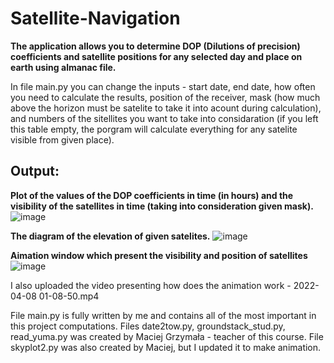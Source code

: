 # Satellite-Navigation

**The application allows you to determine DOP (Dilutions of precision) coefficients and satellite positions for any selected day and place on earth using almanac file.**

In file main.py you can change the inputs - start date, end date, how often you need to calculate the results, position of the receiver, mask (how much above the horizon must be satelite to take it into acount during calculation), and numbers of the sitellites you want to take into considaration (if you left this table empty, the porgram will calculate everything for any satelite visible from given place).

## Output:

**Plot of the values of the DOP coefficients in time (in hours) and the visibility of the satellites in time (taking into consideration given mask).**
![image](https://github.com/MariaMank/Satellite-Navigation/assets/92314221/48bd088a-1992-4d23-8f60-48d72b1957ff)

**The diagram of the elevation of given satelites.**
![image](https://github.com/MariaMank/Satellite-Navigation/assets/92314221/fc1f4f07-85e1-4053-a579-d1c1e47ebd07)

**Aimation window which present the visibility and position of satellites**
![image](https://github.com/MariaMank/Satellite-Navigation/assets/92314221/7ab7f8f8-7890-4ac5-a1a3-7bc9a0bbd4fa)

I also uploaded the video presenting how does the animation work - 2022-04-08 01-08-50.mp4

File main.py is fully written by me and contains all of the most important in this project computations.
Files date2tow.py, groundstack_stud.py, read_yuma.py was created by Maciej Grzymała - teacher of this course.
File skyplot2.py was also created by Maciej, but I updated it to make animation.

